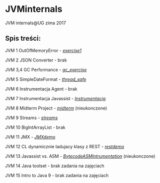 # JVMinternals

JVM internals@UG zima 2017

## Spis treści:

JVM 1 OutOfMemoryError - [*exercise1*](https://github.com/grabarzstg/JVMinternals/tree/master/exercise1)

JVM 2 JSON Converter - brak

JVM 3,4 GC Performance - [*gc_exercise*](https://github.com/grabarzstg/JVMinternals/tree/master/gc_exercise)

JVM 5 SimpleDateFormat - [*thread_safe*](https://github.com/grabarzstg/JVMinternals/tree/master/thread_safe)

JVM 6 Instrumentacja Agent - brak

JVM 7 Instrumentacja Javassist - [*Instrumentacja*](https://github.com/grabarzstg/JVMinternals/tree/master/Instrumentacja)

JVM 8 Midterm Project - [*midterm*](https://github.com/grabarzstg/JVMinternals/tree/master/midterm) (nieukonczone)

JVM 9 Streams - [*streams*](https://github.com/grabarzstg/JVMinternals/tree/master/streams)

JVM 10 BigIntArrayList - brak

JVM 11 JMX - [*JMXdemo*](https://github.com/grabarzstg/JVMinternals/tree/master/JMXdemo)

JVM 12 CL dynamicznie ladujacy klasy z REST - [*restdemo*](https://github.com/grabarzstg/JVMinternals/tree/master/restdemo)

JVM 13 Javassist vs. ASM - [*BytecodeASMIntrumentation*](https://github.com/grabarzstg/JVMinternals/tree/master/13_BytecodeASMInstrumentation) (nieukonczone)

JVM 14 Java toolset - brak zadania na zajęciach

JVM 15 Intro to Java 9 - brak zadania na zajęciach
